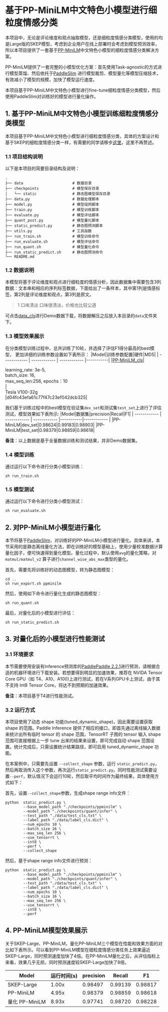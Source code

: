 # 基于PP-MiniLM中文特色小模型进行细粒度情感分类

本项目中，无论是评论维度和观点抽取模型，还是细粒度情感分类模型，使用的均是Large版的SKEP模型，考虑到企业用户在线上部署时会考虑到模型预测效率，所以本项目提供了一套基于[PP-MiniLM](https://github.com/LiuChiachi/PaddleNLP/tree/add-ppminilm/examples/model_compression/PP-MiniLM)中文特色小模型的细粒度情感分类解决方案。

PP-MiniLM提供了一套完整的小模型优化方案：首先使用Task-agnostic的方式进行模型蒸馏、然后依托于[PaddleSlim](https://github.com/PaddlePaddle/PaddleSlim) 进行模型裁剪、模型量化等模型压缩技术，有效减小了模型的规模，加快了模型运行速度。

本项目基于PP-MiniLM中文特色小模型进行fine-tune细粒度情感分类模型，然后使用PaddleSlim对训练好的模型进行量化操作。


## 1. 基于PP-MiniLM中文特色小模型训练细粒度情感分类模型

本项目基于PP-MiniLM中文特色小模型进行细粒度情感分类，具体的方案设计和基于SKEP的细粒度情感分类一样，有需要的同学请移步[这里](./../classification/README.md)，这里不再赘述。

### 1.1 项目结构说明
以下是本项目的简要目录结构及说明：

```shell
.
├── data                      # 数据目录
├── checkpoints               # 模型保存目录
│   └── static                # 静态图模型保存目录
├── data.py                   # 数据处理脚本
├── model.py                  # 模型组网脚本
├── train.py                  # 模型训练脚本
├── evaluate.py               # 模型评估脚本
├── quant_post.py             # 模型量化脚本
├── static_predict.py         # 静态图预测脚本
├── utils.py                  # 工具函数
├── run_train.sh              # 模型训练命令
├── run_evaluate.sh           # 模型评估命令
├── run_quant.sh              # 模型量化命令
├── run_static_predict.sh     # 静态图预测命令
└── README.md
```

### 1.2 数据说明

本模型将基于评论维度和观点进行细粒度的情感分析，因此数据集中需要包含3列数据：文本串和相应的序列标签数据，下面给出了一条样本，其中第1列是情感标签，第2列是评论维度和观点，第3列是原文。

> 1   口味清淡   口味很清淡，价格也比较公道

可点击[data_cls](https://bj.bcebos.com/v1/paddlenlp/data/data_ext.tar.gz)进行Demo数据下载，将数据解压之后放入本目录的`data`文件夹下。

### 1.3 模型效果展示

在分类模型训练过程中，总共训练了10轮，并选择了评估F1得分最高的best模型， 更加详细的训练参数设置如下表所示：
|Model|训练参数配置|硬件|MD5|
| ------------ | ------------ | ------------ |-----------|
|[PP-MiniLM_cls](https://bj.bcebos.com/paddlenlp/models/best_mini.pdparams)|<div style="width: 150pt"> learning_rate: 3e-5, batch_size: 16, max_seq_len:256, epochs：10 </div>|<div style="width: 100pt">Tesla V100-32g</div>|d04fc43efa61c77f47c23ef042dcb325|

我们基于训练过程中的best模型在验证集`dev_set`和测试集`test_set`上进行了评估测试，模型效果如下表所示:
|Model|数据集|precision|Recall|F1|
| ------------ | ------------ | ------------ |-----------|------------ |
|PP-MiniLM|dev_set|0.98624|0.99183|0.98903|
|PP-MiniLM|test_set|0.98379|0.98859|0.98618|

**备注**：以上数据是基于全量数据训练和测试结果，并非Demo数据集。

### 1.4 模型训练
通过运行以下命令进行分类小模型训练：
```shell
sh run_train.sh
```

### 1.5 模型测试
通过运行以下命令进行分类小模型测试：
```shell
sh run_evaluate.sh
```

## 2. 对PP-MiniLM小模型进行量化
本节将基于[PaddleSlim](https://github.com/PaddlePaddle/PaddleSlim)，对训练好的PP-MiniLM小模型进行量化。具体来讲，本节采用的是静态离线量化方法，即在训练好的模型基础上，使用少量校准数据计算量化因子，便可快速得到量化模型。量化过程中，默认使用`avg`的量化策略，对`matmul/matmul_v2` 算子进行`channel_wise_abs_max`类型的量化。

首先，需要先将训练好的动态图模型，转为静态图模型：
```shell
cd ..
sh run_export.sh ppminilm
```

然后，使用如下命令进行量化生成的静态图模型：
```shell
sh run_quant.sh
```

最后，对量化后的小模型进行评估：
```shell
sh run_static_predict.sh
```

## 3. 对量化后的小模型进行性能测试

### 3.1 环境要求
本节需要使用安装有Inference预测库的[PaddlePaddle 2.2.1](https://paddleinference.paddlepaddle.org.cn/user_guides/download_lib.html)进行预测，请根据合适的机器环境进行下载安装。若想要得到明显的加速效果，推荐在 NVIDA Tensor Core GPU（如 T4、A10、A100)上进行测试，若在V系列GPU卡上测试，由于其不支持 Int8 Tensor Core，将达不到预期的加速效果。

**备注**：本项目基于T4进行性能测试。

### 3.2 运行方式
本项目使用了动态 shape 功能(tuned_dynamic_shape)，因此需要设置获取 shape 的范围。Paddle Inference 提供了相应的接口，即首先通过离线输入数据来统计出所有临时 tensor 的 shape 范围，TensorRT 子图的 tensor 输入 shape 范围可直接根据上一步 tune 出来的结果来设置，即可完成自动 shape 范围设置。统计完成后，只需设置统计结果路径，即可启用 tuned_dynamic_shape 功能。

在本案例中，只需要先设置 `--collect_shape` 参数，运行 `static_predict.py`，然后再取消传入这个参数，再次运行`static_predict.py`。同时性能测试需要设置`--perf`，默认情况下会运行10轮，然后取平均时间作为最终结果，具体使用方式如下：

首先，设置`--collect_shape`参数，生成shape range info文件：
```shell
python  static_predict.py \
        --base_model_path "./checkpoints/ppminilm" \
        --model_path "./checkpoints/quant/infer" \
        --test_path "./data/test_cls.txt" \
        --label_path "./data/label_cls.dict" \
        --num_epochs 10 \
        --batch_size 16 \
        --max_seq_len 256 \
        --use_tensorrt \
        --int8 \
        --perf \
        --collect_shape
```
然后，基于shape range info文件进行预测：
```shell
python  static_predict.py \
        --base_model_path "./checkpoints/ppminilm" \
        --model_path "./checkpoints/quant/infer" \
        --test_path "./data/test_cls.txt" \
        --label_path "./data/label_cls.dict" \
        --num_epochs 10 \
        --batch_size 16 \
        --max_seq_len 256 \
        --use_tensorrt \
        --int8 \
        --perf
```


## 4. PP-MiniLM模型效果展示

关于SKEP-Large、PP-MiniLM，量化PP-MiniLM三个模型在性能和效果方面的对比如下表所示。可以看到PP-MiniLM模型在细粒度情感分类任务上效果逼近SKEP-Large，同时预测速度加快了4倍。在PP-MiniLM量化之后，从评估指标上来看，效果几乎无损，同时预测速度较SKEP-Large加快了8倍。

|Model|运行时间(s)|precision|Recall|F1|
| ------------ | ------------ | ------------ |-----------|------------ |
|SKEP-Large|1.00x|0.98497|0.99139|0.98817|
|PP-MiniLM|4.95x|0.98379|0.98859|0.98618|
|量化 PP-MiniLM|8.93x|0.97741|0.98720|0.98228|

